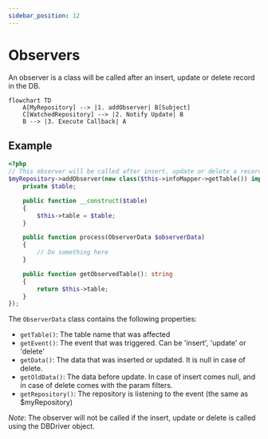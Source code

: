 ```yaml
---
sidebar_position: 12
---
```


# Observers

An observer is a class will be called after an insert, update or delete record in the DB.

```mermaid
flowchart TD
    A[MyRepository] --> |1. addObserver| B[Subject]
    C[WatchedRepository] --> |2. Notify Update| B
    B --> |3. Execute Callback| A
```

## Example

```php
<?php
// This observer will be called after insert, update or delete a record on the table 'triggerTable' 
$myRepository->addObserver(new class($this->infoMapper->getTable()) implements ObserverProcessorInterface {
    private $table;

    public function __construct($table)
    {
        $this->table = $table;
    }

    public function process(ObserverData $observerData)
    {
        // Do something here
    }

    public function getObservedTable(): string
    {
        return $this->table;
    }
});
```

The `ObserverData` class contains the following properties:
- `getTable()`: The table name that was affected
- `getEvent()`: The event that was triggered. Can be 'insert', 'update' or 'delete'
- `getData()`: The data that was inserted or updated. It is null in case of delete.
- `getOldData()`: The data before update. In case of insert comes null, and in case of delete comes with the param filters.
- `getRepository()`: The repository is listening to the event (the same as $myRepository)

*Note*: The observer will not be called if the insert, update or delete is called using the DBDriver object.

